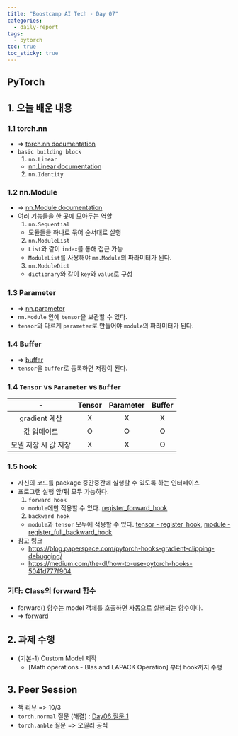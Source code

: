 ```yaml
---
title: "Boostcamp AI Tech - Day 07"
categories:
  - daily-report
tags:
  - pytorch
toc: true
toc_sticky: true
---
```


## PyTorch

## 1. 오늘 배운 내용
### 1.1 torch.nn
- => [torch.nn documentation](https://pytorch.org/docs/stable/nn.html#linear-layers)
- ```basic building block```
  1. ```nn.Linear```
    - [nn.Linear documentation](https://pytorch.org/docs/stable/nn.html#linear-layers)
  2. ```nn.Identity```

### 1.2 nn.Module
- => [nn.Module documentation](https://pytorch.org/docs/stable/generated/torch.nn.Module.html)
- 여러 기능들을 한 곳에 모아두는 역할
  1. ```nn.Sequential```
    - 모듈들을 하나로 묶어 순서대로 실행
  2. ```nn.ModuleList```
    - ```List```와 같이 ```index```를 통해 접근 가능
    - ```ModuleList```를 사용해야 ```mm.Module```의 파라미터가 된다.
  3. ```nn.ModuleDict```
    - ```dictionary```와 같이 ```key```와 ```value```로 구성

### 1.3 Parameter
- => [nn.parameter](https://pytorch.org/docs/stable/generated/torch.nn.parameter.Parameter.html?highlight=parameter)
- ```nn.Module``` 안에 ```tensor```을 보관할 수 있다.
- ```tensor```와 다르게 ```parameter```로 만들어야 ```module```의 파라미터가 된다.

### 1.4 Buffer
- => [buffer](https://pytorch.org/docs/stable/generated/torch.nn.Module.html?highlight=register_buffer#torch.nn.Module.register_buffer)
- ```tensor```을 ```buffer```로 등록하면 저장이 된다.

### 1.4 ```Tensor``` vs ```Parameter``` vs ```Buffer```

|-|Tensor|Parameter|Buffer|
|:---:|:---:|:---:|:---:|
|gradient 계산|X|X|X|
|값 업데이트|O|O|O|
|모델 저장 시 값 저장|X|X|O|

### 1.5 hook
- 자신의 코드를 package 중간중간에 실행할 수 있도록 하는 인터페이스
- 프로그램 실행 앞/뒤 모두 가능하다.
  1. ```forward hook```
    - ```module```에만 적용할 수 있다. [register_forward_hook](https://pytorch.org/docs/stable/generated/torch.nn.Module.html?highlight=hook#torch.nn.Module.register_forward_hook)
  2. ```backward hook```
    - ```module```과 ```tensor``` 모두에 적용할 수 있다. [tensor - register_hook](https://pytorch.org/docs/stable/generated/torch.Tensor.register_hook.html#torch.Tensor.register_hook), [module - register_full_backward_hook](https://pytorch.org/docs/stable/generated/torch.nn.Module.html?highlight=register_full#torch.nn.Module.register_full_backward_hook)
- 참고 링크
  - https://blog.paperspace.com/pytorch-hooks-gradient-clipping-debugging/
  - https://medium.com/the-dl/how-to-use-pytorch-hooks-5041d777f904

### 기타: Class의 forward 함수
- forward() 함수는 model 객체를 호출하면 자동으로 실행되는 함수이다.
- => [forward](https://wikidocs.net/60036)


## 2. 과제 수행
- (기본-1) Custom Model 제작
  - [Math operations - Blas and LAPACK Operation] 부터 hook까지 수행


## 3. Peer Session
- 책 리뷰 => 10/3
- ```torch.normal``` 질문 (해결) : [Day06 질문 1](2022-09-26-Boostcamp-AI-Tech-Day06.md/#4-회고)
- ```torch.anble``` 질문 => 오일러 공식